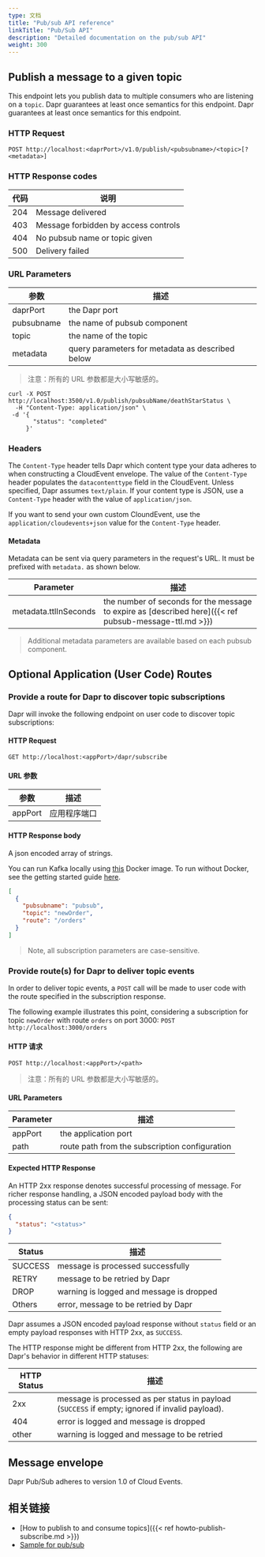 ```yaml
---
type: 文档
title: "Pub/sub API reference"
linkTitle: "Pub/Sub API"
description: "Detailed documentation on the pub/sub API"
weight: 300
---
```


## Publish a message to a given topic

This endpoint lets you publish data to multiple consumers who are listening on a `topic`. Dapr guarantees at least once semantics for this endpoint. Dapr guarantees at least once semantics for this endpoint.

### HTTP Request

```
POST http://localhost:<daprPort>/v1.0/publish/<pubsubname>/<topic>[?<metadata>]
```

### HTTP Response codes

| 代码  | 说明                                   |
| --- | ------------------------------------ |
| 204 | Message delivered                    |
| 403 | Message forbidden by access controls |
| 404 | No pubsub name or topic given        |
| 500 | Delivery failed                      |

### URL Parameters

| 参数         | 描述                                               |
| ---------- | ------------------------------------------------ |
| daprPort   | the Dapr port                                    |
| pubsubname | the name of pubsub component                     |
| topic      | the name of the topic                            |
| metadata   | query parameters for metadata as described below |

> 注意：所有的 URL 参数都是大小写敏感的。

```shell
curl -X POST http://localhost:3500/v1.0/publish/pubsubName/deathStarStatus \
  -H "Content-Type: application/json" \
 -d '{
       "status": "completed"
     }'
```

### Headers

The `Content-Type` header tells Dapr which content type your data adheres to when constructing a CloudEvent envelope. The value of the `Content-Type` header populates the `datacontenttype` field in the CloudEvent. Unless specified, Dapr assumes `text/plain`. If your content type is JSON, use a `Content-Type` header with the value of `application/json`.

If you want to send your own custom CloundEvent, use the `application/cloudevents+json` value for the `Content-Type` header.

#### Metadata

Metadata can be sent via query parameters in the request's URL. It must be prefixed with `metadata.` as shown below.

| Parameter             | 描述                                                                                                     |
| --------------------- | ------------------------------------------------------------------------------------------------------ |
| metadata.ttlInSeconds | the number of seconds for the message to expire as [described here]({{< ref pubsub-message-ttl.md >}}) |

> Additional metadata parameters are available based on each pubsub component.

## Optional Application (User Code) Routes

### Provide a route for Dapr to discover topic subscriptions

Dapr will invoke the following endpoint on user code to discover topic subscriptions:

#### HTTP Request

```
GET http://localhost:<appPort>/dapr/subscribe
```

#### URL 参数

| 参数      | 描述     |
| ------- | ------ |
| appPort | 应用程序端口 |

#### HTTP Response body

A json encoded array of strings.

You can run Kafka locally using [this](https://github.com/wurstmeister/kafka-docker) Docker image. To run without Docker, see the getting started guide [here](https://kafka.apache.org/quickstart).

```json
[
  {
    "pubsubname": "pubsub",
    "topic": "newOrder",
    "route": "/orders"
  }
]
```

> Note, all subscription parameters are case-sensitive.

### Provide route(s) for Dapr to deliver topic events

In order to deliver topic events, a `POST` call will be made to user code with the route specified in the subscription response.

The following example illustrates this point, considering a subscription for topic `newOrder` with route `orders` on port 3000: `POST http://localhost:3000/orders`

#### HTTP 请求

```
POST http://localhost:<appPort>/<path>
```

> 注意：所有的 URL 参数都是大小写敏感的。

#### URL Parameters

| Parameter | 描述                                             |
| --------- | ---------------------------------------------- |
| appPort   | the application port                           |
| path      | route path from the subscription configuration |

#### Expected HTTP Response

An HTTP 2xx response denotes successful processing of message. For richer response handling, a JSON encoded payload body with the processing status can be sent:

```json
{
  "status": "<status>"
}
```

| Status  | 描述                                       |
| ------- | ---------------------------------------- |
| SUCCESS | message is processed successfully        |
| RETRY   | message to be retried by Dapr            |
| DROP    | warning is logged and message is dropped |
| Others  | error, message to be retried by Dapr     |

Dapr assumes a JSON encoded payload response without `status` field or an empty payload responses with HTTP 2xx, as `SUCCESS`.

The HTTP response might be different from HTTP 2xx, the following are Dapr's behavior in different HTTP statuses:

| HTTP Status | 描述                                                                                              |
| ----------- | ----------------------------------------------------------------------------------------------- |
| 2xx         | message is processed as per status in payload (`SUCCESS` if empty; ignored if invalid payload). |
| 404         | error is logged and message is dropped                                                          |
| other       | warning is logged and message to be retried                                                     |


## Message envelope

Dapr Pub/Sub adheres to version 1.0 of Cloud Events.

## 相关链接

* [How to publish to and consume topics]({{< ref howto-publish-subscribe.md >}})
* [Sample for pub/sub](https://github.com/dapr/quickstarts/tree/master/pub-sub) 
